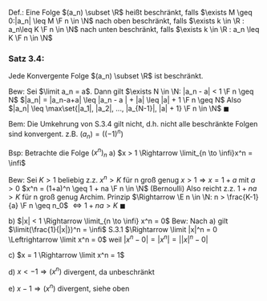 Def.:
Eine Folge $(a_n) \subset \R$ heißt beschränkt, falls $\exists M \geq 0:|a_n| \leq M \F n \in \N$
nach oben beschränkt, falls $\exists k \in \R : a_n\leq K \F n \in \N$
nach unten beschränkt, falls $\exists k \in \R : a_n \leq K \F n \in \N$ 

### Satz 3.4:
Jede Konvergente Folge $(a_n) \subset \R$ ist beschränkt.

Bew:
Sei $\limit a_n = a$. Dann gilt $\exists N \in \N: |a_n - a| < 1 \F n \geq N$
$|a_n| = |a_n-a+a| \leq |a_n - a | + |a| \leq |a| + 1 \F n \geq N$ 
Also $|a_n| \leq \max\set{|a_1|, |a_2|, ..., |a_{N-1}|, |a| + 1} \F n \in \N$
$\blacksquare$ 

Bem:
Die Umkehrung von S.3.4 gilt nicht, d.h. nicht alle beschränkte Folgen sind konvergent.
z.B. $(a_n) = ((-1)^n)$

Bsp: 
Betrachte die Folge $(x^n)_n$
a) $x > 1 \Rightarrow \limit_{n \to \infi}x^n = \infi$

Bew:
Sei $K > 1$ beliebig z.z. $x^n > K$ für n groß genug
$x> 1 \Rightarrow x = 1 + a$ mit  $a > 0$
$x^n = (1+a)^n \geq 1 + na \F n \in \N$ (Bernoulli)
Also reicht z.z. $1+ na > K$ für n groß genug
Archim. Prinzip $\Rightarrow \E n \in \N: n > \frac{K-1}{a} \F n \geq n_0$
$\Leftrightarrow 1 + na > K$ 
$\blacksquare$ 

b) $|x| < 1 \Rightarrow \limit_{n \to \infi} x^n = 0$ 
Bew:
Nach a) gilt $\limit(\frac{1}{|x|})^n = \infi$
S.3.1 $\Rightarrow \limit |x|^n = 0 \Leftrightarrow \limit x^n = 0$
weil $|x^n-0| = |x^n| = ||x|^n -0|$ 

c) $x = 1 \Rightarrow \limit x^n = 1$

d) $x < -1 \Rightarrow (x^n)$ divergent, da unbeschränkt

e) $x - 1 \Rightarrow (x^n)$ divergent, siehe oben 